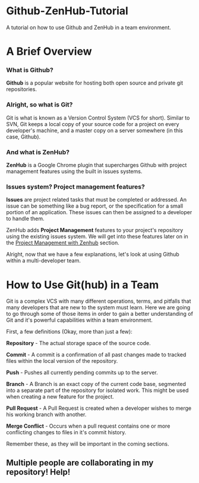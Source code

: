 # Github-ZenHub-Tutorial
A tutorial on how to use Github and ZenHub in a team environment.

# A Brief Overview

### What is Github?
**Github** is a popular website for hosting both open source and private git repositories. 

### Alright, so what is Git?
Git is what is known as a Version Control System (VCS for short). Similar to SVN, Git keeps a local copy of your source code for a project on every developer's machine, and a master copy on a server somewhere (in this case, Github).

### And what is ZenHub?
**ZenHub** is a Google Chrome plugin that supercharges Github with project management features using the built in issues systems.

### Issues system? Project management features?
**Issues** are project related tasks that must be completed or addressed. An issue can be something like a bug report, or the specification for a small portion of an application. These issues can then be assigned to a developer to handle them.

ZenHub adds **Project Management** features to your project's repository using the existing issues system. We will get into these features later on in the [Project Management with Zenhub]() section.

Alright, now that we have a few explanations, let's look at using Github within a multi-developer team.

# How to Use Git(hub) in a Team

Git is a complex VCS with many different operations, terms, and pitfalls that many developers that are new to the system must learn. Here we are going to go through some of those items in order to gain a better understanding of Git and it's powerful capabilities within a team environment.

First, a few definitions (Okay, more than just a few):

**Repository** - The actual storage space of the source code.

**Commit** - A commit is a confirmation of all past changes made to tracked files within the local version of the repository.

**Push** - Pushes all currently pending commits up to the server.

**Branch** - A Branch is an exact copy of the current code base, segmented into a separate part of the repository for isolated work. This might be used when creating a new feature for the project.

**Pull Request** - A Pull Request is created when a developer wishes to merge his working branch with another.

**Merge Conflict** - Occurs when a pull request contains one or more conflicting changes to files in it's commit history.

Remember these, as they will be important in the coming sections.

## Multiple people are collaborating in my repository! Help!
